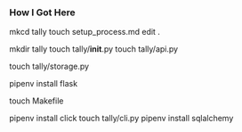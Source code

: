 ### How I Got Here

mkcd tally
touch setup_process.md
edit .

mkdir tally
touch tally/__init__.py
touch tally/api.py

touch tally/storage.py

pipenv install flask


touch Makefile

pipenv install click
touch tally/cli.py
pipenv install sqlalchemy
